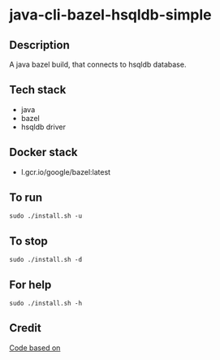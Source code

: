 # java-cli-bazel-hsqldb-simple

## Description
A java bazel build, that connects to hsqldb
database.

## Tech stack
- java
- bazel
- hsqldb driver

## Docker stack
- l.gcr.io/google/bazel:latest

## To run
`sudo ./install.sh -u`

## To stop
`sudo ./install.sh -d`

## For help
`sudo ./install.sh -h`

## Credit
[Code based on](https://www.tutorialspoint.com/hsqldb/index.htm)
